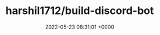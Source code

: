---
title: "harshil1712/build-discord-bot"
link: "https://github.com/harshil1712/build-discord-bot"
date: "2022-05-23 08:31:01 +0000"
---